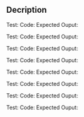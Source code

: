 ## Decription

Test: 
Code: 
Expected Ouput: 

Test: 
Code: 
Expected Ouput: 

Test: 
Code: 
Expected Ouput: 

Test: 
Code: 
Expected Ouput: 

Test: 
Code: 
Expected Ouput: 

Test: 
Code: 
Expected Ouput: 

Test: 
Code: 
Expected Ouput: 

Test: 
Code: 
Expected Ouput: 